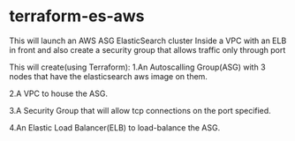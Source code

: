 # terraform-es-aws


This will launch an AWS ASG ElasticSearch cluster Inside a VPC with an ELB in front and also create a security group that allows traffic only through port

This will create(using Terraform):
  1.An Autoscalling Group(ASG) with 3 nodes that have the elasticsearch aws image on them.

  2.A VPC to house the ASG.

  3.A Security Group that will allow tcp connections on the port specified.

  4.An Elastic Load Balancer(ELB) to load-balance the ASG.
  
